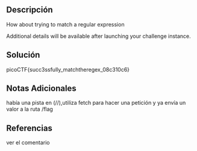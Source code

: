 ## Descripción

How about trying to match a regular expression

Additional details will be available after launching your challenge instance.
## Solución

picoCTF{succ3ssfully_matchtheregex_08c310c6}

## Notas Adicionales

había una pista en (//),utiliza fetch para hacer una petición y ya envía un valor a la ruta /flag
## Referencias
ver el comentario